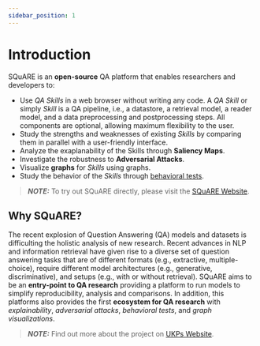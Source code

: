 ```yaml
---
sidebar_position: 1
---
```


# Introduction

SQuARE is an **open-source** QA platform that enables researchers and developers to:

- Use *QA Skills* in a web browser without writing any code. A *QA Skill* or simply *Skill* is a QA pipeline, i.e., a datastore, a retrieval model, a reader model, and a data preprocessing and postprocessing steps. All components are optional, allowing maximum flexibility to the user.
- Study the strengths and weaknesses of existing *Skills* by comparing them in parallel 
  with a user-friendly interface.
- Analyze the exaplanability of the Skills through **Saliency Maps**.
- Investigate the robustness to **Adversarial Attacks**.
- Visualize **graphs** for *Skills* using graphs.
- Study the behavior of the *Skills* through [behavioral tests](https://github.com/marcotcr/checklist).


> **_NOTE:_**  To try out SQuARE directly, please visit the [SQuARE Website](https://square.ukp-lab.de/qa).

## Why SQuARE?

The recent explosion of Question Answering (QA) models and datasets is difficulting the holistic analysis of new research. Recent advances in NLP and information retrieval have given rise to a diverse set of question answering tasks that are of different formats (e.g., extractive, multiple-choice), require  different model architectures (e.g., generative, discriminative), and setups  (e.g., with or without retrieval). SQuARE aims to be an **entry-point to QA research** providing a platform to run models to simplify reproducibility, analysis and comparisons. In addition, this platforms also provides the first **ecosystem for QA research** with *explainability*, *adversarial attacks*, *behavioral tests*, and *graph visualizations*.


> **_NOTE:_**  Find out more about the project on [UKPs Website](https://www.informatik.tu-darmstadt.de/ukp/research_ukp/ukp_research_projects/ukp_project_square/ukp_project_square_details.en.jsp).

